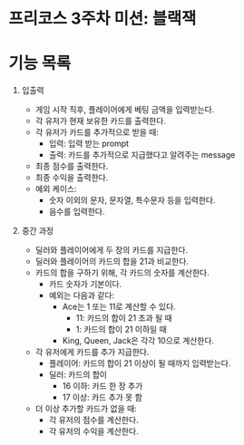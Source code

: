<h1> 프리코스 3주차 미션: 블랙잭 </h1>

<h1> 기능 목록 </h1>

1. 입출력
    - 게임 시작 직후, 플레이어에게 베팅 금액을 입력받는다.
    - 각 유저가 현재 보유한 카드를 출력한다.
    - 각 유저가 카드를 추가적으로 받을 때:
       - 입력: 입력 받는 prompt
       - 출력: 카드를 추가적으로 지급했다고 알려주는 message
    - 최종 점수를 출력한다.
    - 최종 수익을 출력한다.
    - 예외 케이스:
        - 숫자 이외의 문자, 문자열, 특수문자 등을 입력한다.
        - 음수를 입력한다.
    
2. 중간 과정
    - 딜러와 플레이어에게 두 장의 카드를 지급한다.
    - 딜러와 플레이어의 카드의 합을 21과 비교한다.
    - 카드의 합을 구하기 위해, 각 카드의 숫자를 계산한다.
        - 카드 숫자가 기본이다.
        - 예외는 다음과 같다:
            - Ace는 1 또는 11로 계산할 수 있다.
                - 11: 카드의 합이 21 초과 될 때
                - 1: 카드의 합이 21 이하일 때
            - King, Queen, Jack은 각각 10으로 계산한다.        
    - 각 유저에게 카드를 추가 지급한다.
        - 플레이어: 카드의 합이 21 이상이 될 때까지 입력받는다.
        - 딜러: 카드의 합이
            - 16 이하: 카드 한 장 추가
            - 17 이상: 카드 추가 못 함
    - 더 이상 추가할 카드가 없을 때:
        - 각 유저의 점수를 계산한다.
        - 각 유저의 수익을 계산한다.
        